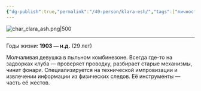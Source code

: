 ```yaml
---
{"dg-publish":true,"permalink":"/40-person/klara-esh/","tags":["личность/клуб"]}
---
```



![char_clara_ash.png|500](/img/user/char_clara_ash.png)
***
Годы жизни: **1903 — н.д.** (29 лет)

Молчаливая девушка в пыльном комбинезоне. Всегда где-то на задворках клуба — проверяет проводку, разбирает старые механизмы, чинит фонари. Специализируется на технической импровизации и извлечении информации из физических следов. Её инструменты — часть её жестов.